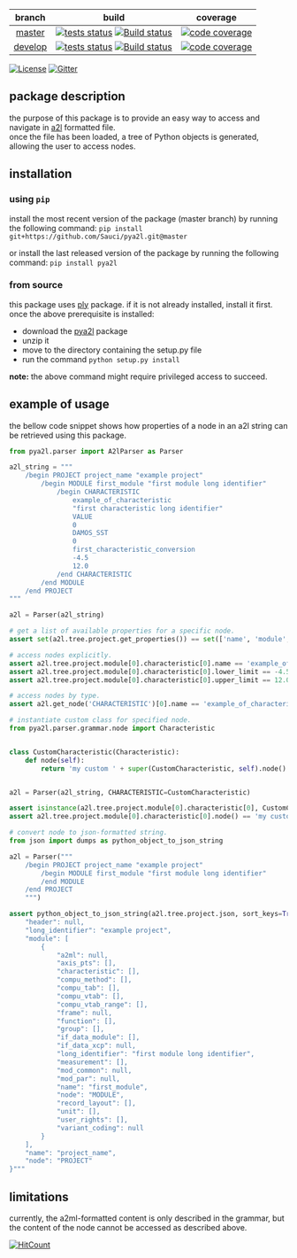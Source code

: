 
| branch  | build  | coverage |
|:-------:|:------:| :-------:|
| [master](https://github.com/Sauci/pya2l/tree/master)   | [![tests status](https://travis-ci.org/Sauci/pya2l.svg?branch=master)](https://travis-ci.org/Sauci/pya2l) [![Build status](https://ci.appveyor.com/api/projects/status/wwq1r9y3ot0d6lea/branch/master?svg=true)](https://ci.appveyor.com/project/Sauci/pya2l/branch/develop) | [![code coverage](https://codecov.io/gh/Sauci/pya2l/branch/master/graph/badge.svg?token=Q5aceZRFXh)](https://codecov.io/gh/Sauci/pya2l)  |
| [develop](https://github.com/Sauci/pya2l/tree/develop) | [![tests status](https://travis-ci.org/Sauci/pya2l.svg?branch=develop)](https://travis-ci.org/Sauci/pya2l) [![Build status](https://ci.appveyor.com/api/projects/status/wwq1r9y3ot0d6lea/branch/develop?svg=true)](https://ci.appveyor.com/project/Sauci/pya2l/branch/develop) | [![code coverage](https://codecov.io/gh/Sauci/pya2l/branch/develop/graph/badge.svg?token=Q5aceZRFXh)](https://codecov.io/gh/Sauci/pya2l) |

[![License](https://img.shields.io/badge/License-BSD%203--Clause-blue.svg)](https://raw.githubusercontent.com/Sauci/pya2l/master/LICENSE.md) [![Gitter](https://img.shields.io/gitter/room/Sauci/pya2l.svg)](https://gitter.im/pya2l/Lobby)

## package description
the purpose of this package is to provide an easy way to access and navigate in [a2l](https://www.asam.net/standards/detail/mcd-2-mc/) formatted file.  
once the file has been loaded, a tree of Python objects is generated, allowing the user to access nodes.  
  
## installation  
  
### using `pip`
install the most recent version of the package (master branch) by running the following command:
`pip install git+https://github.com/Sauci/pya2l.git@master`

or install the last released version of the package by running the following command:
`pip install pya2l`
  
### from source
this package uses [ply](https://pypi.python.org/pypi/ply) package. if it is not already installed, install it first.  
once the above prerequisite is installed:
- download the [pya2l](https://github.com/Sauci/pya2l/archive/master.zip) package  
- unzip it  
- move to the directory containing the setup.py file  
- run the command `python setup.py install`

**note:** the above command might require privileged access to succeed.
  
## example of usage  
the bellow code snippet shows how properties of a node in an a2l string can be retrieved using this package.  

```python
from pya2l.parser import A2lParser as Parser

a2l_string = """
    /begin PROJECT project_name "example project"
        /begin MODULE first_module "first module long identifier"
            /begin CHARACTERISTIC
                example_of_characteristic
                "first characteristic long identifier"
                VALUE
                0
                DAMOS_SST
                0
                first_characteristic_conversion
                -4.5
                12.0
            /end CHARACTERISTIC
        /end MODULE
    /end PROJECT
"""

a2l = Parser(a2l_string)

# get a list of available properties for a specific node.
assert set(a2l.tree.project.get_properties()) == set(['name', 'module', 'header', 'long_identifier'])

# access nodes explicitly.
assert a2l.tree.project.module[0].characteristic[0].name == 'example_of_characteristic'
assert a2l.tree.project.module[0].characteristic[0].lower_limit == -4.5
assert a2l.tree.project.module[0].characteristic[0].upper_limit == 12.0

# access nodes by type.
assert a2l.get_node('CHARACTERISTIC')[0].name == 'example_of_characteristic'

# instantiate custom class for specified node.
from pya2l.parser.grammar.node import Characteristic


class CustomCharacteristic(Characteristic):
    def node(self):
        return 'my custom ' + super(CustomCharacteristic, self).node()


a2l = Parser(a2l_string, CHARACTERISTIC=CustomCharacteristic)

assert isinstance(a2l.tree.project.module[0].characteristic[0], CustomCharacteristic)
assert a2l.tree.project.module[0].characteristic[0].node() == 'my custom CHARACTERISTIC'

# convert node to json-formatted string.
from json import dumps as python_object_to_json_string

a2l = Parser("""
    /begin PROJECT project_name "example project"
        /begin MODULE first_module "first module long identifier"
        /end MODULE
    /end PROJECT
    """)

assert python_object_to_json_string(a2l.tree.project.json, sort_keys=True, indent=4) == """{
    "header": null,
    "long_identifier": "example project",
    "module": [
        {
            "a2ml": null,
            "axis_pts": [],
            "characteristic": [],
            "compu_method": [],
            "compu_tab": [],
            "compu_vtab": [],
            "compu_vtab_range": [],
            "frame": null,
            "function": [],
            "group": [],
            "if_data_module": [],
            "if_data_xcp": null,
            "long_identifier": "first module long identifier",
            "measurement": [],
            "mod_common": null,
            "mod_par": null,
            "name": "first_module",
            "node": "MODULE",
            "record_layout": [],
            "unit": [],
            "user_rights": [],
            "variant_coding": null
        }
    ],
    "name": "project_name",
    "node": "PROJECT"
}"""

```

## limitations
currently, the a2ml-formatted content is only described in the grammar, but the content of the node cannot be
accessed as described above.

[![HitCount](http://hits.dwyl.io/Sauci/pya2l.svg)](http://hits.dwyl.io/Sauci/pya2l)
